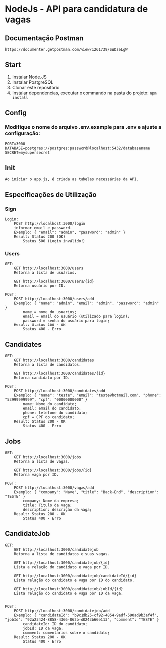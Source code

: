 # NodeJs - API para candidatura de vagas

## Documentação Postman
	https://documenter.getpostman.com/view/1261739/SWDzeLgW

## Start
1. Instalar Node.JS
2. Instalar PostgreSQL
3. Clonar este repositório
4. Instalar dependencias, executar o commando na pasta do projeto: `npm install`

## Config

### Modifique o nome do arquivo .env.example para .env e ajuste a configuração:
	PORT=3000
	DATABASE=postgres://postgres:password@localhost:5432/databasename
	SECRET=mysupersecret


## Init
	Ao iniciar o app.js, é criada as tabelas necessárias da API.

## Especificações de Utilização

### **Sign**

	Login:
		POST http://localhost:3000/login
		informar email e password.
		Exemplo: { "email": "admin", "password": "admin" }
		Result: Status 200 (OK) 
			Status 500 (Login inválido!)

### **Users**

	GET:
		GET http://localhost:3000/users
		Retorna a lista de usuários.
	
		GET http://localhost:3000/users/{id}
		Retorna usuário por ID.
	
	POST:
		POST http://localhost:3000/users/add
		Exemplo: { "name": "admin", "email": "admin", "password": "admin" }
			name = nome do usuarios;
			email = email do usuário (utilizado para login);
			password = senha do usuário para login;
		Result: Status 200 - OK 
			Status 400 - Erro
				
## **Candidates**
	
	GET:
		GET http://localhost:3000/candidates
		Retorna a lista de candidatos.
		
		GET http://localhost:3000/candidates/{id}
		Retorna candidato por ID.

	POST:
		POST http://localhost:3000/candidates/add
		Exemplo: { "name": "teste", "email": "teste@hotmail.com", "phone": "53999999999", "cpf": "00000000000" }				
			name: Nome do candidato;
			email: email do candidato;
			phone: telefone do candidato;
			cpf = CPF do candidato;
		Result: Status 200 - OK 
			Status 400 - Erro

## **Jobs**
	
	GET:
		GET http://localhost:3000/jobs
		Retorna a lista de vagas.
		
		GET http://localhost:3000/jobs/{id}
		Retorna vaga por ID.

	POST:
		POST http://localhost:3000/vagas/add
		Exemplo: { "company": "Nave", "title": "Back-End", "description": "TESTE" }				
			company: Nome da empresa;
			title: Titulo da vaga;
			description: descrição da vaga;
		Result: Status 200 - OK 
			Status 400 - Erro				

## **CandidateJob**
	
	GET:
		GET http://localhost:3000/candidatejob
		Retorna a lista de candidatos e suas vagas.
		
		GET http://localhost:3000/candidatejob/{id}
		Lista a relação do candidato e vaga por ID.

		GET http://localhost:3000/candidatejob/candidateId/{id}
		Lista relação do candidato e vaga por ID do candidato.

		GET http://localhost:3000/candidatejob/jobId/{id}
		Lista relação do candidato e vaga por ID da vaga.


	POST:
		POST http://localhost:3000/candidatejob/add
		Exemplo: { "candidateId": "b9c1db25-cf92-4854-9adf-590ad9b3af4f", "jobId": "92a23424-8858-4366-862b-d8243b66e113", "comment": "TESTE" }				
			candidateId: ID do candidato;
			jobId: ID da vaga;
			comment: comentarios sobre o candidato;
		Result: Status 200 - OK 
			Status 400 - Erro